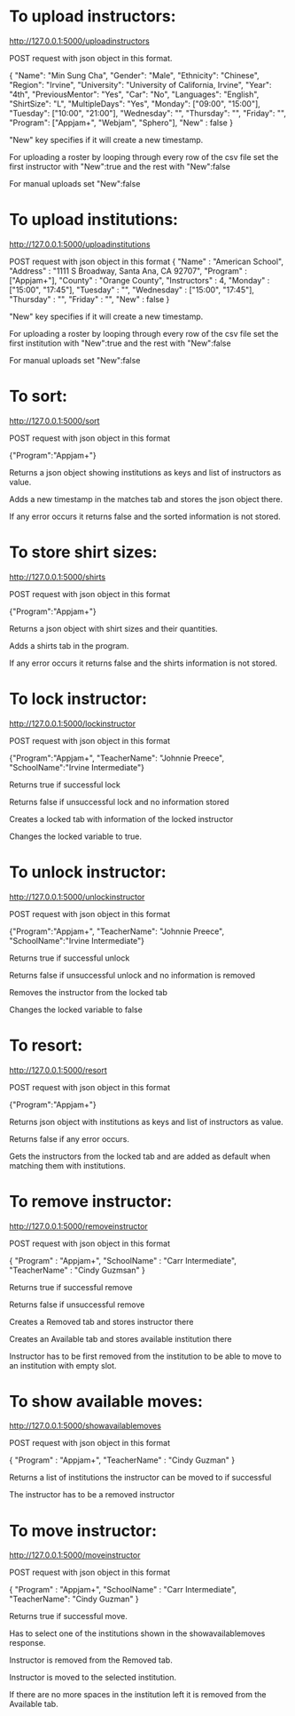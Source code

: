 # To upload instructors:

http://127.0.0.1:5000/uploadinstructors

POST request with json object in this format.

{
	"Name": "Min Sung Cha",
	"Gender": "Male",
	"Ethnicity": "Chinese",
	"Region": "Irvine",
	"University": "University of California, Irvine",
	"Year": "4th",
	"PreviousMentor": "Yes",
	"Car": "No",
	"Languages": "English",
	"ShirtSize": "L",
	"MultipleDays": "Yes",
	"Monday": ["09:00", "15:00"],
	"Tuesday": ["10:00", "21:00"],
	"Wednesday": "",
	"Thursday": "",
	"Friday": "",
	"Program": ["Appjam+", "Webjam", "Sphero"],
	"New" : false
}

"New" key specifies if it will create a new timestamp. 

For uploading a roster by looping through every row of the csv file set the first instructor with "New":true and the rest with "New":false 

For manual uploads set "New":false
<br />

# To upload institutions:

http://127.0.0.1:5000/uploadinstitutions

POST request with json object in this format
{
	"Name" : "American School", 
	"Address" : "1111 S Broadway, Santa Ana, CA 92707",
	"Program" : ["Appjam+"],
	"County" : "Orange County",
	"Instructors" : 4,
	"Monday" : ["15:00", "17:45"],
	"Tuesday" : "",
	"Wednesday" : ["15:00", "17:45"],
	"Thursday" : "",
	"Friday" : "",
	"New" : false
}

"New" key specifies if it will create a new timestamp. 

For uploading a roster by looping through every row of the csv file set the first institution with "New":true and the rest with "New":false 

For manual uploads set "New":false
<br />

# To sort:

http://127.0.0.1:5000/sort

POST request with json object in this format

{"Program":"Appjam+"}

Returns a json object showing institutions as keys and list of instructors as value.

Adds a new timestamp in the matches tab and stores the json object there.

If any error occurs it returns false and the sorted information is not stored. 
<br />

# To store shirt sizes:

http://127.0.0.1:5000/shirts

POST request with json object in this format

{"Program":"Appjam+"}

Returns a json object with shirt sizes and their quantities.

Adds a shirts tab in the program.

If any error occurs it returns false and the shirts information is not stored. 
<br />

# To lock instructor:

http://127.0.0.1:5000/lockinstructor

POST request with json object in this format

{"Program":"Appjam+", "TeacherName": "Johnnie Preece", "SchoolName":"Irvine Intermediate"}

Returns true if successful lock

Returns false if unsuccessful lock and no information stored

Creates a locked tab with information of the locked instructor 

Changes the locked variable to true.
<br />

# To unlock instructor:

http://127.0.0.1:5000/unlockinstructor

POST request with json object in this format

{"Program":"Appjam+", "TeacherName": "Johnnie Preece", "SchoolName":"Irvine Intermediate"}

Returns true if successful unlock

Returns false if unsuccessful unlock and no information is removed

Removes the instructor from the locked tab

Changes the locked variable to false
<br />

# To resort:

http://127.0.0.1:5000/resort

POST request with json object in this format

{"Program":"Appjam+"}

Returns json object with institutions as keys and list of instructors as value. 

Returns false if any error occurs.

Gets the instructors from the locked tab and are added as default when matching them with institutions.
<br />

# To remove instructor:

http://127.0.0.1:5000/removeinstructor

POST request with json object in this format

{
	"Program" : "Appjam+", 
	"SchoolName" : "Carr Intermediate", 
	"TeacherName" : "Cindy Guzmsan"
}

Returns true if successful remove

Returns false if unsuccessful remove

Creates a Removed tab and stores instructor there

Creates an Available tab and stores available institution there

Instructor has to be first removed from the institution to be able to move to an institution with empty slot. 
<br />

# To show available moves:

http://127.0.0.1:5000/showavailablemoves

POST request with json object in this format

{
	"Program" : "Appjam+",
	"TeacherName" : "Cindy Guzman"
}

Returns a list of institutions the instructor can be moved to if successful

The instructor has to be a removed instructor
<br />

# To move instructor:

http://127.0.0.1:5000/moveinstructor

POST request with json object in this format

{
	"Program" : "Appjam+",
	"SchoolName" : "Carr Intermediate", 
	"TeacherName": "Cindy Guzman"
}

Returns true if successful move. 

Has to select one of the institutions shown in the showavailablemoves response.

Instructor is removed from the Removed tab.

Instructor is moved to the selected institution.

If there are no more spaces in the institution left it is removed from the Available tab.

